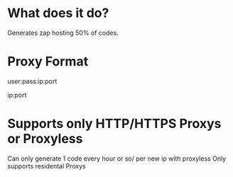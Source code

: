 # What does it do?
Generates zap hosting 50% of codes.

# Proxy Format
user:pass:ip:port

ip:port


# Supports only HTTP/HTTPS Proxys or Proxyless
Can only generate 1 code every hour or so/ per new ip with proxyless
Only supports residental Proxys
